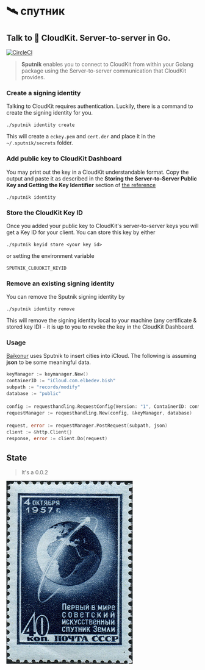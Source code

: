 # 🛰 спутник

## Talk to  CloudKit. Server-to-server in Go.

[![CircleCI](https://circleci.com/bb/q231950/sputnik/tree/master.svg?style=svg)](https://circleci.com/bb/q231950/sputnik/tree/master)

> **Sputnik** enables you to connect to CloudKit from within your Golang package using the Server-to-server communication that CloudKit provides.

### Create a signing identity

Talking to CloudKit requires authentication. Luckily, there is a command to create the signing identity for you.

`./sputnik identity create`

This will create a `eckey.pem` and `cert.der` and place it in the `~/.sputnik/secrets` folder.

### Add public key to CloudKit Dashboard

You may print out the key in a CloudKit understandable format. Copy the output and paste it as described in the **Storing the Server-to-Server Public Key and Getting the Key Identifier** section of [the reference](https://developer.apple.com/library/content/documentation/DataManagement/Conceptual/CloudKitWebServicesReference/SettingUpWebServices.html#//apple_ref/doc/uid/TP40015240-CH24-SW6)

`./sputnik identity`

### Store the CloudKit Key ID

Once you added your public key to CloudKit's server-to-server keys you will get a Key ID for your client. You can store this key by either

`./sputnik keyid store <your key id>`

or setting the environment variable

`SPUTNIK_CLOUDKIT_KEYID`

### Remove an existing signing identity

You can remove the Sputnik signing identity by

`./sputnik identity remove`

This will remove the signing identity local to your machine (any certificate & stored key ID) - it is up to you to revoke the key in the CloudKit Dashboard.

### Usage

[Baikonur](https://github.com/q231950/baikonur) uses Sputnik to insert cities into iCloud. The following is assuming **json** to be some meaningful data.

```go
keyManager := keymanager.New()
containerID := "iCloud.com.elbedev.bish"
subpath := "records/modify"
database := "public"

config := requesthandling.RequestConfig{Version: "1", ContainerID: containerID}
requestManager := requesthandling.New(config, &keyManager, database)

request, error := requestManager.PostRequest(subpath, json)
client := &http.Client{}
response, error := client.Do(request)
```

## State

> It's a 0.0.2


![Gemeinfrei, <a href="https://commons.wikimedia.org/w/index.php?curid=229349">Link</a>](resources/331px-Sputnik-stamp-ussr.jpg)
